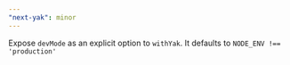 ```yaml
---
"next-yak": minor
---
```


Expose `devMode` as an explicit option to `withYak`. It defaults to `NODE_ENV !== 'production'`
